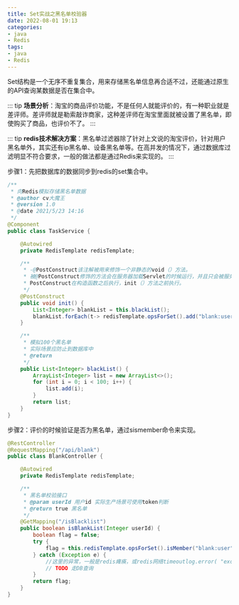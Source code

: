 ```yaml
---
title: Set实战之黑名单校验器
date: 2022-08-01 19:13
categories:
- java
- Redis
tags:
- java
- Redis
---
```


Set结构是一个无序不重复集合，用来存储黑名单信息再合适不过，还能通过原生的API查询某数据是否在集合中。
<!-- more -->

::: tip
**场景分析**：淘宝的商品评价功能，不是任何人就能评价的，有一种职业就是差评师。差评师就是勒索敲诈商家，这种差评师在淘宝里面就被设置了黑名单，即使购买了商品，也评价不了。
:::

::: tip
**redis技术解决方案**：黑名单过滤器除了针对上文说的淘宝评价，针对用户黑名单外，其实还有ip黑名单、设备黑名单等。在高并发的情况下，通过数据库过滤明显不符合要求，一般的做法都是通过Redis来实现的。
:::


步骤1：先把数据库的数据同步到redis的set集合中。

```java
/**
 * 向Redis模拟存储黑名单数据
 * @author cv大魔王
 * @version 1.0
 * @date 2021/5/23 14:16
 */
@Component
public class TaskService {

    @Autowired
    private RedisTemplate redisTemplate;

    /**
     * -@PostConstruct该注解被用来修饰一个非静态的void（）方法。
     * 被@PostConstruct修饰的方法会在服务器加载Servlet的时候运行，并且只会被服务器执行一次。
     * PostConstruct在构造函数之后执行，init（）方法之前执行。
     */
    @PostConstruct
    public void init() {
        List<Integer> blankList = this.blackList();
        blankList.forEach(t-> redisTemplate.opsForSet().add("blank:user",t));
    }

    /**
     * 模拟100个黑名单
     * 实际场景应防止到数据库中
     * @return
     */
    public List<Integer> blackList() {
        ArrayList<Integer> list = new ArrayList<>();
        for (int i = 0; i < 100; i++) {
            list.add(i);
        }
        return list;
    }
}
```



步骤2：评价的时候验证是否为黑名单，通过sismember命令来实现。

```java
@RestController
@RequestMapping("/api/blank")
public class BlankController {

    @Autowired
    private RedisTemplate redisTemplate;

    /**
     * 黑名单校验接口
     * @param userId 用户id 实际生产场景可使用token判断
     * @return true 黑名单
     */
    @GetMapping("/isBlacklist")
    public boolean isBlankList(Integer userId) {
        boolean flag = false;
        try {
            flag = this.redisTemplate.opsForSet().isMember("blank:user", userId);
        } catch (Exception e) {
            //这里的异常，一般是redis瘫痪，或redis网络timeoutlog.error( "exception: " , ex) ;
            // TODO 走DB查询
        }
        return flag;
    }
}
```

